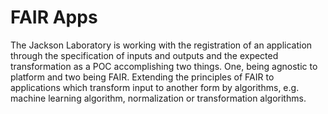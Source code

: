 # FAIR Apps

The Jackson Laboratory is working with the registration of an application through the specification of inputs and outputs and the expected transformation as a POC accomplishing two things. One, being agnostic to platform and two being FAIR. Extending the principles of FAIR to applications which transform input to another form by algorithms, e.g. machine learning algorithm, normalization or transformation algorithms.   
